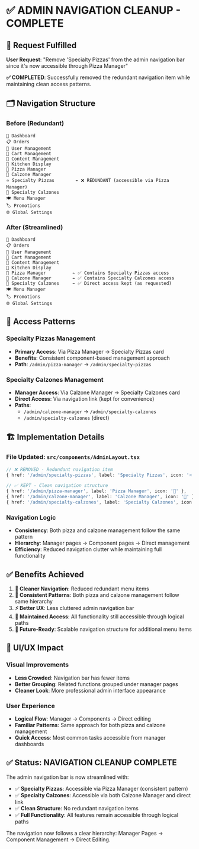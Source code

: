 # ✅ ADMIN NAVIGATION CLEANUP - COMPLETE

## 🎯 **Request Fulfilled**
**User Request**: "Remove 'Specialty Pizzas' from the admin navigation bar since it's now accessible through Pizza Manager"

**✅ COMPLETED**: Successfully removed the redundant navigation item while maintaining clean access patterns.

## 🗂️ **Navigation Structure**

### **Before (Redundant)**
```
🎯 Dashboard
📋 Orders  
👥 User Management
🛒 Cart Management
📝 Content Management
🍳 Kitchen Display
🍕 Pizza Manager
🥟 Calzone Manager
⭐ Specialty Pizzas        ← ❌ REDUNDANT (accessible via Pizza Manager)
🥙 Specialty Calzones
🍽️ Menu Manager
🏷️ Promotions
🌐 Global Settings
```

### **After (Streamlined)**
```
🎯 Dashboard
📋 Orders  
👥 User Management
🛒 Cart Management
📝 Content Management
🍳 Kitchen Display
🍕 Pizza Manager          ← ✅ Contains Specialty Pizzas access
🥟 Calzone Manager        ← ✅ Contains Specialty Calzones access
🥙 Specialty Calzones     ← ✅ Direct access kept (as requested)
🍽️ Menu Manager
🏷️ Promotions
🌐 Global Settings
```

## 🎯 **Access Patterns**

### **Specialty Pizzas Management**
- **Primary Access**: Via Pizza Manager → Specialty Pizzas card
- **Benefits**: Consistent component-based management approach
- **Path**: `/admin/pizza-manager` → `/admin/specialty-pizzas`

### **Specialty Calzones Management**
- **Manager Access**: Via Calzone Manager → Specialty Calzones card  
- **Direct Access**: Via navigation link (kept for convenience)
- **Paths**: 
  - `/admin/calzone-manager` → `/admin/specialty-calzones`
  - `/admin/specialty-calzones` (direct)

## 🏗️ **Implementation Details**

### **File Updated**: `src/components/AdminLayout.tsx`
```typescript
// ❌ REMOVED - Redundant navigation item
{ href: '/admin/specialty-pizzas', label: 'Specialty Pizzas', icon: '⭐' },

// ✅ KEPT - Clean navigation structure
{ href: '/admin/pizza-manager', label: 'Pizza Manager', icon: '🍕' },
{ href: '/admin/calzone-manager', label: 'Calzone Manager', icon: '🥟' },
{ href: '/admin/specialty-calzones', label: 'Specialty Calzones', icon: '🥙' },
```

### **Navigation Logic**
- **Consistency**: Both pizza and calzone management follow the same pattern
- **Hierarchy**: Manager pages → Component pages → Direct management
- **Efficiency**: Reduced navigation clutter while maintaining full functionality

## ✅ **Benefits Achieved**

1. **🧹 Cleaner Navigation**: Reduced redundant menu items
2. **🎯 Consistent Patterns**: Both pizza and calzone management follow same hierarchy
3. **⚡ Better UX**: Less cluttered admin navigation bar
4. **🔄 Maintained Access**: All functionality still accessible through logical paths
5. **📱 Future-Ready**: Scalable navigation structure for additional menu items

## 🎨 **UI/UX Impact**

### **Visual Improvements**
- **Less Crowded**: Navigation bar has fewer items
- **Better Grouping**: Related functions grouped under manager pages
- **Cleaner Look**: More professional admin interface appearance

### **User Experience**
- **Logical Flow**: Manager → Components → Direct editing
- **Familiar Patterns**: Same approach for both pizza and calzone management
- **Quick Access**: Most common tasks accessible from manager dashboards

## ✅ **Status: NAVIGATION CLEANUP COMPLETE**

The admin navigation bar is now streamlined with:
- ✅ **Specialty Pizzas**: Accessible via Pizza Manager (consistent pattern)
- ✅ **Specialty Calzones**: Accessible via both Calzone Manager and direct link
- ✅ **Clean Structure**: No redundant navigation items
- ✅ **Full Functionality**: All features remain accessible through logical paths

The navigation now follows a clear hierarchy: Manager Pages → Component Management → Direct Editing.
